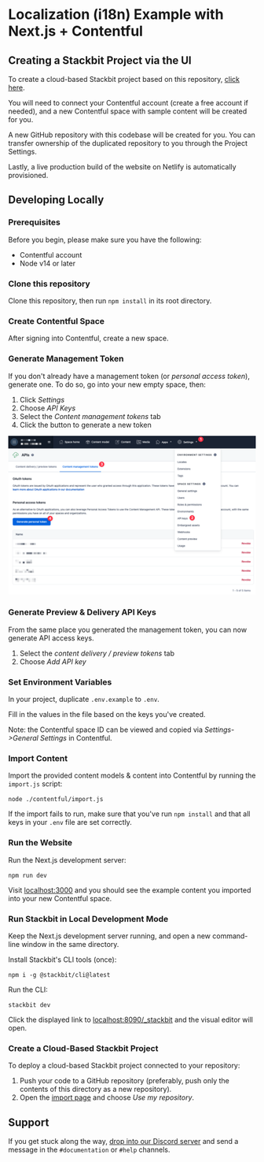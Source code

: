 # Localization (i18n) Example with Next.js + Contentful

## Creating a Stackbit Project via the UI

To create a cloud-based Stackbit project based on this repository, [click here](https://app.stackbit.com/import?mode=duplicate&repository=https%3A%2F%2Fgithub.com%2Fstackbit-themes%2Fstackbit-examples&rootdir=i18n-nextjs-contentful&validate=auto).

You will need to connect your Contentful account (create a free account if needed), and a new Contentful space with sample content will be created for you. 

A new GitHub repository with this codebase will be created for you. You can transfer ownership of the duplicated repository to you through the Project Settings.

Lastly, a live production build of the website on Netlify is automatically provisioned.

## Developing Locally 

### Prerequisites

Before you begin, please make sure you have the following:

- Contentful account
- Node v14 or later

### Clone this repository

Clone this repository, then run `npm install` in its root directory.

### Create Contentful Space

After signing into Contentful, create a new space. 

### Generate Management Token

If you don't already have a management token (or _personal access token_), generate one. To do so, go into your new empty space, then:

1. Click _Settings_
1. Choose _API Keys_
1. Select the _Content management tokens_ tab
1. Click the button to generate a new token

![Generate content management token](./docs/generate-mgmt-token.png)

### Generate Preview & Delivery API Keys

From the same place you generated the management token, you can now generate API access keys.

1. Select the *content delivery / preview tokens* tab
1. Choose *Add API key*

### Set Environment Variables

In your project, duplicate `.env.example` to `.env`. 

Fill in the values in the file based on the keys you've created. 

Note: the Contentful space ID can be viewed and copied via *Settings->General Settings* in Contentful.

### Import Content

Import the provided content models & content into Contentful by running the `import.js` script:

    node ./contentful/import.js

If the import fails to run, make sure that you've run `npm install` and that all keys in your `.env` file are set correctly.

### Run the Website

Run the Next.js development server:

    npm run dev

Visit [localhost:3000](http://localhost:3000) and you should see the example content you imported into your new Contentful space.

### Run Stackbit in Local Development Mode

Keep the Next.js development server running, and open a new command-line window in the same directory.

Install Stackbit's CLI tools (once):
    
    npm i -g @stackbit/cli@latest

Run the CLI:

    stackbit dev

Click the displayed link to [localhost:8090/_stackbit](http://localhost:8090/_stackbit) and the visual editor will open.

### Create a Cloud-Based Stackbit Project

To deploy a cloud-based Stackbit project connected to your repository:

1. Push your code to a GitHub repository (preferably, push only the contents of this directory as a new repository).
1. Open the [import page](https://app.stackbit.com/import) and choose *Use my repository*.

## Support

If you get stuck along the way, [drop into our Discord server](https://discord.gg/HUNhjVkznH) and send a message in the `#documentation` or `#help` channels.
